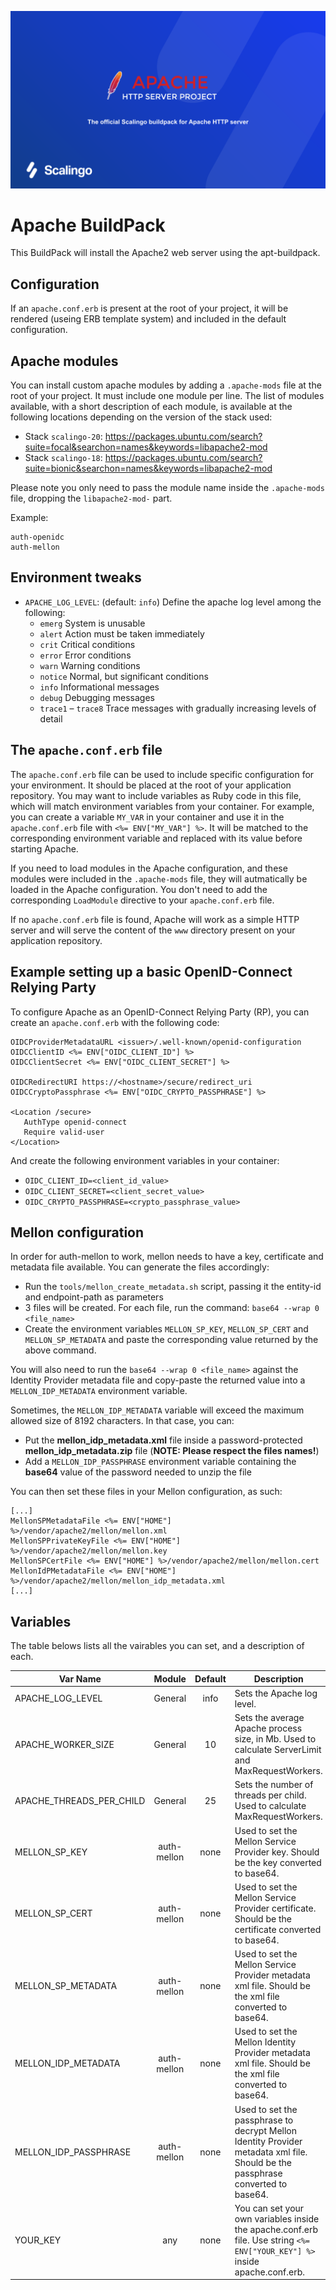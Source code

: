 ![alt text](https://raw.githubusercontent.com/Scalingo/apache-buildpack/1c1e05f53f1d611e0dd2141bd8a49a7fa6cebcbe/scalingo_apache.svg?raw=true)

# Apache BuildPack
This BuildPack will install the Apache2 web server using the apt-buildpack.

## Configuration

If an `apache.conf.erb` is present at the root of your project, it will be
rendered (useing ERB template system) and included in the default
configuration.

## Apache modules

You can install custom apache modules by adding a `.apache-mods` file at the root
of your project. It must include one module per line.
The list of modules available, with a short description of each module, is available at 
the following locations depending on the version of the stack used:
* Stack `scalingo-20`: https://packages.ubuntu.com/search?suite=focal&searchon=names&keywords=libapache2-mod
* Stack `scalingo-18`: https://packages.ubuntu.com/search?suite=bionic&searchon=names&keywords=libapache2-mod

Please note you only need to pass the module name inside the `.apache-mods` file, 
dropping the `libapache2-mod-` part.

Example:

```
auth-openidc
auth-mellon
```

## Environment tweaks

* `APACHE_LOG_LEVEL`: (default: `info`) Define the apache log level among the following:
  * `emerg`	System is unusable
  * `alert`	Action must be taken immediately
  * `crit`	Critical conditions
  * `error`	Error conditions
  * `warn`	Warning conditions
  * `notice`	Normal, but significant conditions
  * `info`	Informational messages
  * `debug`	Debugging messages
  * `trace1` – `trace8` Trace messages with gradually increasing levels of detail

## The `apache.conf.erb` file

The `apache.conf.erb` file can be used to include specific configuration for your
environment. It should be placed at the root of your application repository.
You may want to include variables as Ruby code in this file, which will
match environment variables from your container.
For example, you can create a variable `MY_VAR` in your container and use it in the
`apache.conf.erb` file with `<%= ENV["MY_VAR"] %>`. It will be matched to the corresponding 
environment variable and replaced with its value before starting Apache.

If you need to load modules in the Apache configuration, and these modules were included
in the `.apache-mods` file, they will autmatically be loaded in the Apache configuration.
You don't need to add the corresponding `LoadModule` directive to your `apache.conf.erb` 
file.

If no `apache.conf.erb` file is found, Apache will work as a simple HTTP server and will
serve the content of the `www` directory present on your application repository.

## Example setting up a basic OpenID-Connect Relying Party

To configure Apache as an OpenID-Connect Relying Party (RP), you can create an 
`apache.conf.erb` with the following code:

```
OIDCProviderMetadataURL <issuer>/.well-known/openid-configuration
OIDCClientID <%= ENV["OIDC_CLIENT_ID"] %>
OIDCClientSecret <%= ENV["OIDC_CLIENT_SECRET"] %>

OIDCRedirectURI https://<hostname>/secure/redirect_uri
OIDCCryptoPassphrase <%= ENV["OIDC_CRYPTO_PASSPHRASE"] %>

<Location /secure>
   AuthType openid-connect
   Require valid-user
</Location>
```
And create the following environment variables in your container:
* `OIDC_CLIENT_ID=<client_id_value>`
* `OIDC_CLIENT_SECRET=<client_secret_value>`
* `OIDC_CRYPTO_PASSPHRASE=<crypto_passphrase_value>`

## Mellon configuration

In order for auth-mellon to work, mellon needs to have a key, certificate and metadata file available.
You can generate the files accordingly:
* Run the `tools/mellon_create_metadata.sh` script, passing it the entity-id and endpoint-path as parameters
* 3 files will be created. For each file, run the command: `base64 --wrap 0 <file_name>`
* Create the environment variables `MELLON_SP_KEY`, `MELLON_SP_CERT` and `MELLON_SP_METADATA` and paste the corresponding value returned by the above command.

You will also need to run the `base64 --wrap 0 <file_name>` against the Identity Provider metadata file and copy-paste the returned value into a `MELLON_IDP_METADATA` environment variable.

Sometimes, the `MELLON_IDP_METADATA` variable will exceed the maximum allowed size of 8192 characters. In that case, you can:
* Put the **mellon_idp_metadata.xml** file inside a password-protected **mellon_idp_metadata.zip** file (**NOTE: Please respect the files names!**)
* Add a `MELLON_IDP_PASSPHRASE` environment variable containing the **base64** value of the password needed to unzip the file


You can then set these files in your Mellon configuration, as such:
```
[...]
MellonSPMetadataFile <%= ENV["HOME"] %>/vendor/apache2/mellon/mellon.xml
MellonSPPrivateKeyFile <%= ENV["HOME"] %>/vendor/apache2/mellon/mellon.key
MellonSPCertFile <%= ENV["HOME"] %>/vendor/apache2/mellon/mellon.cert
MellonIdPMetadataFile <%= ENV["HOME"] %>/vendor/apache2/mellon/mellon_idp_metadata.xml
[...]
```

## Variables

The table belows lists all the vairables you can set, and a description of each.

| Var Name | Module | Default | Description |
|----------|:------:|:-------:|-------------|
| APACHE_LOG_LEVEL | General | info | Sets the Apache log level. |
| APACHE_WORKER_SIZE | General | 10 | Sets the average Apache process size, in Mb. Used to calculate ServerLimit and MaxRequestWorkers. |
| APACHE_THREADS_PER_CHILD | General | 25 | Sets the number of threads per child. Used to calculate MaxRequestWorkers. |
| MELLON_SP_KEY | auth-mellon | none | Used to set the Mellon Service Provider key. Should be the key converted to base64. |
| MELLON_SP_CERT | auth-mellon | none | Used to set the Mellon Service Provider certificate. Should be the certificate converted to base64. |
| MELLON_SP_METADATA | auth-mellon | none | Used to set the Mellon Service Provider metadata xml file. Should be the xml file converted to base64. |
| MELLON_IDP_METADATA | auth-mellon | none | Used to set the Mellon Identity Provider metadata xml file. Should be the xml file converted to base64. |
| MELLON_IDP_PASSPHRASE | auth-mellon | none | Used to set the passphrase to decrypt Mellon Identity Provider metadata xml file. Should be the passphrase converted to base64. |
| YOUR_KEY | any | none | You can set your own variables inside the apache.conf.erb file. Use string `<%= ENV["YOUR_KEY"] %>` inside apache.conf.erb. |
